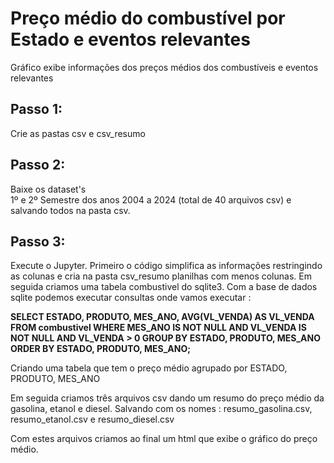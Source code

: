 # Preço médio do combustível por Estado e eventos relevantes 
  Gráfico exibe informações dos preços médios dos combustíveis e eventos relevantes

## Passo 1: 
  Crie as pastas csv e csv_resumo

## Passo 2:
  Baixe os dataset's  
  1º e 2º Semestre dos anos 2004 a 2024 (total de 40 arquivos csv) e salvando todos na pasta csv.

## Passo 3:
  Execute o Jupyter.
  Primeiro o código simplifica as informações restringindo as colunas e cria na pasta csv_resumo planilhas com menos colunas.
  Em seguida criamos uma tabela combustivel do sqlite3.
  Com a base de dados sqlite podemos executar consultas onde vamos executar :
  
  **SELECT 
          ESTADO,
          PRODUTO,
          MES_ANO,
          AVG(VL_VENDA) AS VL_VENDA
      FROM 
          combustivel
      WHERE 
          MES_ANO IS NOT NULL 
          AND VL_VENDA IS NOT NULL
          AND VL_VENDA > 0
      GROUP BY 
          ESTADO, PRODUTO, MES_ANO
      ORDER BY 
          ESTADO, PRODUTO, MES_ANO;**
  
  Criando uma tabela que tem o preço médio agrupado por ESTADO, PRODUTO, MES_ANO
  
  Em seguida criamos três arquivos csv dando um resumo do preço médio da gasolina, etanol e diesel.
  Salvando com os nomes : resumo_gasolina.csv, resumo_etanol.csv e resumo_diesel.csv
  
  Com estes arquivos criamos ao final um html que exibe o gráfico do preço médio.


